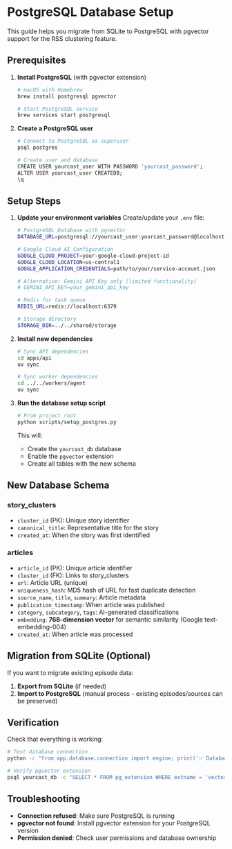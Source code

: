# PostgreSQL Database Setup

This guide helps you migrate from SQLite to PostgreSQL with pgvector support for the RSS clustering feature.

## Prerequisites

1. **Install PostgreSQL** (with pgvector extension)
   ```bash
   # macOS with Homebrew
   brew install postgresql pgvector
   
   # Start PostgreSQL service
   brew services start postgresql
   ```

2. **Create a PostgreSQL user**
   ```bash
   # Connect to PostgreSQL as superuser
   psql postgres
   
   # Create user and database
   CREATE USER yourcast_user WITH PASSWORD 'yourcast_password';
   ALTER USER yourcast_user CREATEDB;
   \q
   ```

## Setup Steps

1. **Update your environment variables**
   Create/update your `.env` file:
   ```bash
   # PostgreSQL Database with pgvector
   DATABASE_URL=postgresql://yourcast_user:yourcast_password@localhost:5432/yourcast_db
   
   # Google Cloud AI Configuration
   GOOGLE_CLOUD_PROJECT=your-google-cloud-project-id
   GOOGLE_CLOUD_LOCATION=us-central1
   GOOGLE_APPLICATION_CREDENTIALS=path/to/your/service-account.json
   
   # Alternative: Gemini API Key only (limited functionality)
   # GEMINI_API_KEY=your_gemini_api_key
   
   # Redis for task queue
   REDIS_URL=redis://localhost:6379
   
   # Storage directory
   STORAGE_DIR=../../shared/storage
   ```

2. **Install new dependencies**
   ```bash
   # Sync API dependencies
   cd apps/api
   uv sync
   
   # Sync worker dependencies  
   cd ../../workers/agent
   uv sync
   ```

3. **Run the database setup script**
   ```bash
   # From project root
   python scripts/setup_postgres.py
   ```

   This will:
   - Create the `yourcast_db` database
   - Enable the `pgvector` extension
   - Create all tables with the new schema

## New Database Schema

### story_clusters
- `cluster_id` (PK): Unique story identifier
- `canonical_title`: Representative title for the story
- `created_at`: When the story was first identified

### articles  
- `article_id` (PK): Unique article identifier
- `cluster_id` (FK): Links to story_clusters
- `url`: Article URL (unique)
- `uniqueness_hash`: MD5 hash of URL for fast duplicate detection
- `source_name`, `title`, `summary`: Article metadata
- `publication_timestamp`: When article was published
- `category`, `subcategory`, `tags`: AI-generated classifications
- `embedding`: **768-dimension vector** for semantic similarity (Google text-embedding-004)
- `created_at`: When article was processed

## Migration from SQLite (Optional)

If you want to migrate existing episode data:

1. **Export from SQLite** (if needed)
2. **Import to PostgreSQL** (manual process - existing episodes/sources can be preserved)

## Verification

Check that everything is working:
```bash
# Test database connection
python -c "from app.database.connection import engine; print('✅ Database connected successfully')"

# Verify pgvector extension
psql yourcast_db -c "SELECT * FROM pg_extension WHERE extname = 'vector';"
```

## Troubleshooting

- **Connection refused**: Make sure PostgreSQL is running
- **pgvector not found**: Install pgvector extension for your PostgreSQL version
- **Permission denied**: Check user permissions and database ownership
